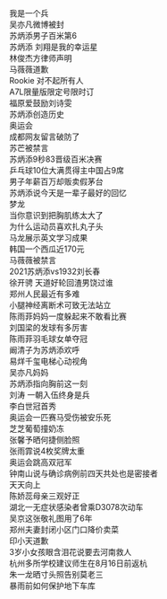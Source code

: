 我是一个兵  
吴亦凡微博被封  
苏炳添男子百米第6  
苏炳添 刘翔是我的幸运星  
林俊杰方律师声明  
马薇薇道歉  
Rookie 对不起所有人  
A7L限量版限定号限时订  
福原爱鼓励刘诗雯  
苏炳添创造历史  
奥运会  
成都网友留言破防了  
苏芒被禁言  
苏炳添9秒83晋级百米决赛  
乒乓球10位大满贯得主中国占9席  
男子年薪百万却贩卖假茅台  
苏炳添说今天是一辈子最好的回忆  
梦龙  
当你意识到把胸肌练太大了  
为什么运动员喜欢扎丸子头  
马龙展示英文学习成果  
韩国一个西瓜近170元  
马薇薇被禁言  
2021苏炳添vs1932刘长春  
徐开骋 天道好轮回渣男饶过谁  
郑州人民最近有多难  
小腿神经离断术可致无法站立  
陈雨菲妈妈一度躲起来不敢看比赛  
刘国梁的发球有多厉害  
陈雨菲羽毛球女单夺冠  
阚清子为苏炳添欢呼  
易烊千玺电梯心动视角  
吴亦凡妈妈  
苏炳添指向胸前这一刻  
刘涛 一朝入伍终身是兵  
李白世冠首秀  
奥运会一匹赛马受伤被安乐死  
芝芝葡萄撞奶冻  
张馨予晒何捷侧脸照  
张雨霏说4枚奖牌太重  
奥运会跳高双冠军  
钟南山说与确诊病例前四天共处也是密接者  
天天向上  
陈娇蕊母亲三观好正  
湖北一无症状感染者曾乘D3078次动车  
吴京这张敬礼图用了6年  
郑州夫妻封闭小区门口降价卖菜  
印小天道歉  
3岁小女孩眼含泪花说要去河南救人  
杭州多所学校建议师生在8月16日前返杭  
朱一龙晒寸头照告别莫老三  
暴雨前如何保护地下车库  
